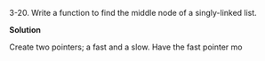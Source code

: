 3-20. Write a function to find the middle node of a singly-linked list.

**Solution**

Create two pointers; a fast and a slow. Have the fast pointer mo